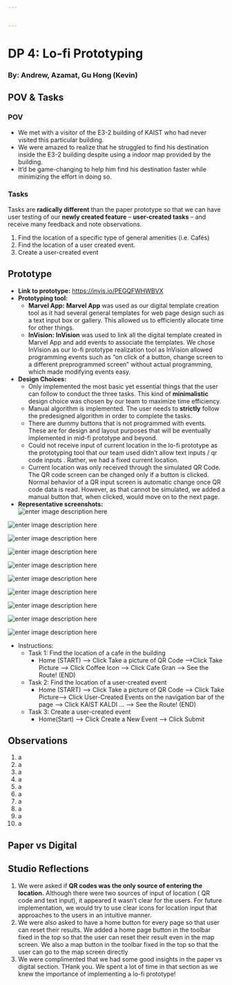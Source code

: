 ```yaml
---


---
```


<h1 id="dp-4-lo-fi-prototyping">DP 4: Lo-fi Prototyping</h1>
<h3 id="by-andrew-azamat-gu-hong-kevin">By: Andrew, Azamat, Gu Hong (Kevin)</h3>
<h2 id="pov--tasks">POV &amp; Tasks</h2>
<h3 id="pov">POV</h3>
<ul>
<li>We met with a visitor of the E3-2 building of KAIST who had never visited this particular building.</li>
<li>We were amazed  to realize that he struggled to find his destination inside the E3-2 building despite using a indoor map provided by the building.</li>
<li>It’d be game-changing to help him find his destination faster while minimizing the effort in doing so.</li>
</ul>
<h3 id="tasks">Tasks</h3>
<p>Tasks are <strong>radically different</strong> than the paper prototype so that we can have user testing of our <strong>newly created feature</strong> –  <strong>user-created tasks</strong> – and receive many feedback and note observations.</p>
<ol>
<li>Find the location of a specific type of general amenities (i.e. Cafés)</li>
<li>Find the location of a user created event.</li>
<li>Create a user-created event</li>
</ol>
<h2 id="prototype">Prototype</h2>
<ul>
<li><strong>Link to prototype:</strong> <a href="https://invis.io/PEGQFWHWBVX">https://invis.io/PEGQFWHWBVX</a></li>
<li><strong>Prototyping tool:</strong>
<ul>
<li><strong>Marvel App:</strong> <strong>Marvel App</strong> was used as our digital template creation tool as it had several general templates for web page design such as a text input box or gallery. This allowed us to efficiently allocate time for other things.</li>
<li><strong>InVision:</strong>  <strong>InVision</strong> was used to link all the digital template created in Marvel App and add events to associate the templates. We chose InVision as our lo-fi prototype realization tool as InVision allowed programming events such as “on click of a button, change screen to a different preprogrammed screen” without actual programming, which made modifying events easy.</li>
</ul>
</li>
<li><strong>Design Choices:</strong>
<ul>
<li>Only implemented the most basic yet essential things that the user can follow to conduct the three tasks. This kind of <strong>minimalistic</strong> design choice was chosen by our team to maximize time efficiency.</li>
<li>Manual algorithm is implemented. The user needs to <strong>strictly</strong> follow the predesigned algorithm in order to complete the tasks.</li>
<li>There are dummy buttons that is not programmed with events. These are for design and layout purposes that will be eventually implemented in mid-fi prototype and beyond.</li>
<li>Could not receive input of current location in the lo-fi prototype as the prototyping tool that our team used didn’t allow text inputs / qr code inputs . Rather, we had a fixed current location.</li>
<li>Current location was only received through the simulated QR Code. The QR code screen can be changed only if a button is clicked. Normal behavior of a QR input screen is automatic change once QR code data is read. However, as that cannot be simulated, we added a manual button that, when clicked, would move on to the next page.</li>
</ul>
</li>
<li><strong>Representative screenshots:</strong><br>
<img src="https://projects.invisionapp.com/static-signed/live-embed/250474546/292787286/1/latest/gJmZYNij0xhbTo6fkvCTPrUQBMhDwzgpE3JdqGjQniFlgSeO91pJalEqPuUUaXUcADHgotvhVg5aiYNe5lFeW3QlE/Screen-Shot-2018-04-22-at-10.48.50-PM.png" alt="enter image description here"></li>
</ul>
<p><img src="https://projects.invisionapp.com/static-signed/live-embed/250474546/292787287/1/latest/4HG2zm1RWy0mlExfdr4v15qN1YZ1j6SMfj4xSJbnWJtJoAhoHrLPltbRIWrTt1oRWgK25hiHOyEoDqw20eaiHzglE/Screen-Shot-2018-04-22-at-10.49.05-PM.png" alt="enter image description here"></p>
<p><img src="https://projects.invisionapp.com/static-signed/live-embed/250474546/292787288/1/latest/ACMU807m56lEuvPdhVu8qH39rNlEiHUhzVlhnT8lEh4srlEbPq9uylAVjn0vm5jCEEd5kteu8tQ6RlEbloDAZDRSv6AlE/Screen-Shot-2018-04-22-at-10.49.46-PM.png" alt="enter image description here"></p>
<p><img src="https://projects.invisionapp.com/static-signed/live-embed/250474546/292787289/1/latest/0NEhxKebTbqj8vRMm8PcYrwMkaBb8NVKSOy2sjPIgFFbEl5Vbbkdsdiz4TjKNiudyq31zrdyaQyXyExQxWdCcAlE/Screen-Shot-2018-04-22-at-10.49.58-PM.png" alt="enter image description here"></p>
<p><img src="https://projects.invisionapp.com/static-signed/live-embed/250474546/292787290/1/latest/JJR1K1Lndf6IRgePQralrlLkaR1oBnnhMvns6WuYqa7yeglEnhF9zilHPmRha5vtZ473BPNxsGe86mlELSTTOMQglE/Screen-Shot-2018-04-22-at-10.50.16-PM.png" alt="enter image description here"></p>
<p><img src="https://projects.invisionapp.com/static-signed/live-embed/250474546/292787291/1/latest/BOImGVQKU1S6sx3hOETGZQUlEDvmdLTrKTYWd1dXmB8LNVFMbiYZYFx67dzpatlEytGLhFHTCMfGqpClEXW3Nv4hwlE/Screen-Shot-2018-04-22-at-10.50.31-PM.png" alt="enter image description here"></p>
<p><img src="https://projects.invisionapp.com/static-signed/live-embed/250474546/292787292/1/latest/4Zbx8W8W1gMTSv4lElmqvB58XksFqhDFUgW2f98wVADPd7soKSqJxt1nrYVBup5YUty1LwGRgyklE0Lz2nHbR7BwlE/Screen-Shot-2018-04-22-at-10.50.45-PM.png" alt="enter image description here"></p>
<p><img src="https://projects.invisionapp.com/static-signed/live-embed/250474546/292787293/1/latest/HwlEFrc5kaEoTvgyjEpB5BHZ0Mii5tCYXC7qA2r0jyzcenYpssu0lEXLBeVz7chITjlEkdFNB744OE3siIDxhaTsQlE/Screen-Shot-2018-04-22-at-10.50.56-PM.png" alt="enter image description here"></p>
<p><img src="https://projects.invisionapp.com/static-signed/live-embed/250474546/292788114/1/latest/kXlEH0S9lECllOlEH4Wrvs5eS4B4RoRezlE6PdFUHPyVyvpoJzB9ZnlE2p3KOcix8DARRpot7sHszzWVjqyB8SeE8AlE/Screen-Shot-2018-04-22-at-11.15.58-PM.png" alt="enter image description here"></p>
<p><img src="https://projects.invisionapp.com/static-signed/live-embed/250474546/292788115/1/latest/ZYcC2DZeOlEBqampDEz8XVLnalE0EMahKlErCLtC5xjS8XlExlEBD4Ua3674XlEMTFDBlNQOMygMylEqWe7w6nialEBiHwlE/Screen-Shot-2018-04-22-at-11.16.10-PM.png" alt="enter image description here"></p>
<ul>
<li>Instructions:
<ul>
<li>Task 1:  Find the location of a cafe in the building
<ul>
<li>Home (START) --&gt;  Click Take a picture of QR Code --&gt;Click Take Picture --&gt; Click Coffee Icon --&gt; Click Cafe Gran --&gt; See the Route! (END)</li>
</ul>
</li>
<li>Task 2: Find the location of a user-created event
<ul>
<li>Home (START) --&gt; Click Take a picture of QR Code --&gt; Click Take Picture–&gt; Click User-Created Events on the navigation bar of the page --&gt; Click KAIST KALDI … --&gt; See the Route! (END)</li>
</ul>
</li>
<li>Task 3: Create a user-created event
<ul>
<li>Home(Start) --&gt; Click Create a New Event --&gt; Click Submit</li>
</ul>
</li>
</ul>
</li>
</ul>
<h2 id="observations">Observations</h2>
<ol>
<li>a</li>
<li>a</li>
<li>a</li>
<li>a</li>
<li>a</li>
<li>a</li>
<li>a</li>
<li>a</li>
<li>a</li>
<li>a</li>
</ol>
<h2 id="paper-vs-digital">Paper vs Digital</h2>
<h2 id="studio-reflections">Studio Reflections</h2>
<ol>
<li>We were asked if <strong>QR codes was the only source of entering the location.</strong> Although there were two sources of input of location ( QR code and text input), it appeared it wasn’t clear for the users. For future implementation, we would try to use clear icons for location input that approaches to the users in an intuitive manner.</li>
<li>We were also asked to have a home button for every page so that user can reset their results. We added a home page button in the toolbar fixed in the top so that the user can reset their result even in the map screen. We also a map button in the toolbar fixed in the top so that the user can go to the map screen directly</li>
<li>We were complimented that we had some good insights in the paper vs digital section. THank you. We spent a lot of time in that section as we knew the importance of implementing a lo-fi prototype!</li>
</ol>

